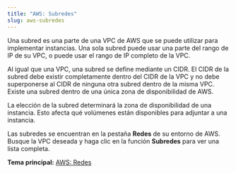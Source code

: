 ```yaml
---
title: "AWS: Subredes"
slug: aws-subredes
---
```



Una subred es una parte de una VPC de AWS que se puede utilizar para implementar instancias. Una sola subred puede usar una parte del rango de IP de su VPC, o puede usar el rango de IP completo de la VPC.

Al igual que una VPC, una subred se define mediante un CIDR. El CIDR de la subred debe existir completamente dentro del CIDR de la VPC y no debe superponerse al CIDR de ninguna otra subred dentro de la misma VPC. Existe una subred dentro de una única zona de disponibilidad de AWS.

La elección de la subred determinará la zona de disponibilidad de una instancia. Esto afecta qué volúmenes están disponibles para adjuntar a una instancia.

Las subredes se encuentran en la pestaña **Redes** de su entorno de AWS. Busque la VPC deseada y haga clic en la función **Subredes** para ver una lista completa.

**Tema principal:** [AWS: Redes](aws-networking.md)

